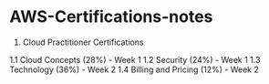 # AWS-Certifications-notes

1. Cloud Practitioner Certifications

1.1 Cloud Concepts (28%) - Week 1
1.2 Security (24%) - Week 1
1.3 Technology (36%) - Week 2
1.4 Billing and Pricing (12%) - Week 2
	